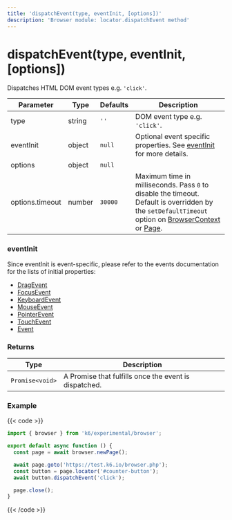 ```yaml
---
title: 'dispatchEvent(type, eventInit, [options])'
description: 'Browser module: locator.dispatchEvent method'
---
```


# dispatchEvent(type, eventInit, [options])

Dispatches HTML DOM event types e.g. `'click'`.

<TableWithNestedRows>

| Parameter       | Type   | Defaults | Description                                                                                                                                                                                                                                                                                                                                   |
| --------------- | ------ | -------- | --------------------------------------------------------------------------------------------------------------------------------------------------------------------------------------------------------------------------------------------------------------------------------------------------------------------------------------------- |
| type            | string | `''`     | DOM event type e.g. `'click'`.                                                                                                                                                                                                                                                                                                                |
| eventInit       | object | `null`   | Optional event specific properties. See [eventInit](#eventinit) for more details.                                                                                                                                                                                                                                                             |
| options         | object | `null`   |                                                                                                                                                                                                                                                                                                                                               |
| options.timeout | number | `30000`  | Maximum time in milliseconds. Pass `0` to disable the timeout. Default is overridden by the `setDefaultTimeout` option on [BrowserContext](https://grafana.com/docs/k6/<K6_VERSION>/javascript-api/k6-experimental/browser/browsercontext/) or [Page](https://grafana.com/docs/k6/<K6_VERSION>/javascript-api/k6-experimental/browser/page/). |

</TableWithNestedRows>

### eventInit

Since eventInit is event-specific, please refer to the events documentation for the lists of initial properties:

- [DragEvent](https://developer.mozilla.org/en-US/docs/Web/API/DragEvent/DragEvent)
- [FocusEvent](https://developer.mozilla.org/en-US/docs/Web/API/FocusEvent/FocusEvent)
- [KeyboardEvent](https://developer.mozilla.org/en-US/docs/Web/API/KeyboardEvent/KeyboardEvent)
- [MouseEvent](https://developer.mozilla.org/en-US/docs/Web/API/MouseEvent/MouseEvent)
- [PointerEvent](https://developer.mozilla.org/en-US/docs/Web/API/PointerEvent/PointerEvent)
- [TouchEvent](https://developer.mozilla.org/en-US/docs/Web/API/TouchEvent/TouchEvent)
- [Event](https://developer.mozilla.org/en-US/docs/Web/API/Event/Event)

### Returns

| Type            | Description                                           |
| --------------- | ----------------------------------------------------- |
| `Promise<void>` | A Promise that fulfills once the event is dispatched. |

### Example

{{< code >}}

```javascript
import { browser } from 'k6/experimental/browser';

export default async function () {
  const page = await browser.newPage();

  await page.goto('https://test.k6.io/browser.php');
  const button = page.locator('#counter-button');
  await button.dispatchEvent('click');

  page.close();
}
```

{{< /code >}}
